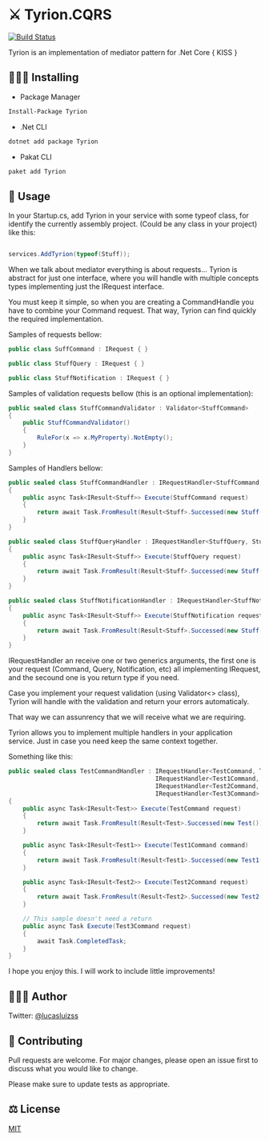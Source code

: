 # ⚔️ Tyrion.CQRS

[![Build Status](https://lucasluizssdev.visualstudio.com/Tyrion.CQRS/_apis/build/status/lucasluizss.Tyrion.CQRS?branchName=master)](https://lucasluizssdev.visualstudio.com/Tyrion.CQRS/_build/latest?definitionId=1&branchName=master)

Tyrion is an implementation of mediator pattern for .Net Core
{ KISS }

## 👨🏽‍💻 Installing

- Package Manager
```bash
Install-Package Tyrion
```

- .Net CLI
```bash
dotnet add package Tyrion
```

- Pakat CLI
```bash
paket add Tyrion 
```

## 🧾 Usage

In your Startup.cs, add Tyrion in your service with some typeof class, for identify the currently assembly project. (Could be any class in your project) like this:

```csharp

services.AddTyrion(typeof(Stuff));

```

When we talk about mediator everything is about requests... Tyrion is abstract for just one interface, where you will handle with multiple concepts types implementing just the IRequest interface.

You must keep it simple, so when you are creating a CommandHandle you have to combine your Command request. That way, Tyrion can find quickly the required implementation.

Samples of requests bellow:

```csharp
public class SuffCommand : IRequest { }

public class StuffQuery : IRequest { }

public class StuffNotification : IRequest { }
```

Samples of validation requests bellow (this is an optional implementation):

```csharp
public sealed class StuffCommandValidator : Validator<StuffCommand>
{
    public StuffCommandValidator()
    {
        RuleFor(x => x.MyProperty).NotEmpty();
    }
}
```

Samples of Handlers bellow:

```csharp
public sealed class StuffCommandHandler : IRequestHandler<StuffCommand, Stuff>
{
    public async Task<IResult<Stuff>> Execute(StuffCommand request)
    {
        return await Task.FromResult(Result<Stuff>.Successed(new Stuff()));
    }
}

public sealed class StuffQueryHandler : IRequestHandler<StuffQuery, Stuff>
{
    public async Task<IResult<Stuff>> Execute(StuffQuery request)
    {
        return await Task.FromResult(Result<Stuff>.Successed(new Stuff()));
    }
}

public sealed class StuffNotificationHandler : IRequestHandler<StuffNotification, Stuff>
{
    public async Task<IResult<Stuff>> Execute(StuffNotification request)
    {
        return await Task.FromResult(Result<Stuff>.Successed(new Stuff()));
    }
}
```

IRequestHandler an receive one or two generics arguments, the first one is your request (Command, Query, Notification, etc) all implementing IRequest, and the secound one is you return type if you need.

Case you implement your request validation (using Validator<> class), Tyrion will handle with the validation and return your errors automaticaly.

That way we can assunrency that we will receive what we are requiring.

Tyrion allows you to implement multiple handlers in your application service. Just in case you need keep the same context together.

Something like this:

```csharp
public sealed class TestCommandHandler : IRequestHandler<TestCommand, Test>,
                                         IRequestHandler<Test1Command, Test1>,
                                         IRequestHandler<Test2Command, Test2>,
                                         IRequestHandler<Test3Command>,
{
    public async Task<IResult<Test>> Execute(TestCommand request)
    {
        return await Task.FromResult(Result<Test>.Successed(new Test()));
    }

    public async Task<IResult<Test1>> Execute(Test1Command command)
    {
        return await Task.FromResult(Result<Test1>.Successed(new Test1()));
    }

    public async Task<IResult<Test2>> Execute(Test2Command request)
    {
        return await Task.FromResult(Result<Test2>.Successed(new Test2()));
    }

    // This sample doesn't need a return
    public async Task Execute(Test3Command request)
    {
        await Task.CompletedTask;
    }
}
```

I hope you enjoy this. I will work to include little improvements!

## 🙋🏽‍♂️ Author

Twitter: [@lucasluizss](https://twitter.com/lucasluizss)

## 📝 Contributing
Pull requests are welcome. For major changes, please open an issue first to discuss what you would like to change.

Please make sure to update tests as appropriate.

## ⚖️ License
[MIT](https://choosealicense.com/licenses/mit/)
